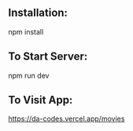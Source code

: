 ## Installation:

npm install

## To Start Server:

npm run dev

## To Visit App:

https://da-codes.vercel.app/movies


